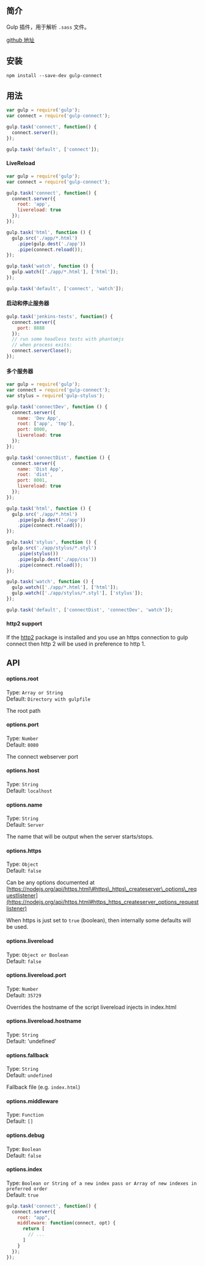 ## 简介

Gulp 插件，用于解析 `.sass` 文件。

[github 地址](https://github.com/avevlad/gulp-connect)

## 安装

```
npm install --save-dev gulp-connect
```

## 用法

```js
var gulp = require('gulp');
var connect = require('gulp-connect');

gulp.task('connect', function() {
  connect.server();
});

gulp.task('default', ['connect']);
```

#### LiveReload

```js
var gulp = require('gulp');
var connect = require('gulp-connect');

gulp.task('connect', function() {
  connect.server({
    root: 'app',
    livereload: true
  });
});

gulp.task('html', function () {
  gulp.src('./app/*.html')
    .pipe(gulp.dest('./app'))
    .pipe(connect.reload());
});

gulp.task('watch', function () {
  gulp.watch(['./app/*.html'], ['html']);
});

gulp.task('default', ['connect', 'watch']);
```

#### 启动和停止服务器

```js
gulp.task('jenkins-tests', function() {
  connect.server({
    port: 8888
  });
  // run some headless tests with phantomjs
  // when process exits:
  connect.serverClose();
});
```

#### 多个服务器

```js
var gulp = require('gulp');
var connect = require('gulp-connect');
var stylus = require('gulp-stylus');

gulp.task('connectDev', function () {
  connect.server({
    name: 'Dev App',
    root: ['app', 'tmp'],
    port: 8000,
    livereload: true
  });
});

gulp.task('connectDist', function () {
  connect.server({
    name: 'Dist App',
    root: 'dist',
    port: 8001,
    livereload: true
  });
});

gulp.task('html', function () {
  gulp.src('./app/*.html')
    .pipe(gulp.dest('./app'))
    .pipe(connect.reload());
});

gulp.task('stylus', function () {
  gulp.src('./app/stylus/*.styl')
    .pipe(stylus())
    .pipe(gulp.dest('./app/css'))
    .pipe(connect.reload());
});

gulp.task('watch', function () {
  gulp.watch(['./app/*.html'], ['html']);
  gulp.watch(['./app/stylus/*.styl'], ['stylus']);
});

gulp.task('default', ['connectDist', 'connectDev', 'watch']);
```

#### http2 support

If the [http2](https://www.npmjs.com/package/http2) package is installed and you use an https connection to gulp connect then http 2 will be used in preference to http 1.

## API

#### options.root

Type: `Array or String`  
Default: `Directory with gulpfile`

The root path

#### options.port

Type: `Number`  
Default: `8080`

The connect webserver port

#### options.host

Type: `String`  
Default: `localhost`

#### options.name

Type: `String`  
Default: `Server`

The name that will be output when the server starts/stops.

#### options.https

Type: `Object`  
Default: `false`

Can be any options documented at [https://nodejs.org/api/https.html\#https\_https\_createserver\_options\_requestlistener](https://nodejs.org/api/https.html#https_https_createserver_options_requestlistener)

When https is just set to `true` \(boolean\), then internally some defaults will be used.

#### options.livereload

Type: `Object or Boolean`  
Default: `false`

#### options.livereload.port

Type: `Number`  
Default: `35729`

Overrides the hostname of the script livereload injects in index.html

#### options.livereload.hostname

Type: `String`  
Default: 'undefined'

#### options.fallback

Type: `String`  
Default: `undefined`

Fallback file \(e.g. `index.html`\)

#### options.middleware

Type: `Function`  
Default: `[]`

#### options.debug

Type: `Boolean`  
Default: `false`

#### options.index

Type: `Boolean or String of a new index pass or Array of new indexes in preferred order`  
Default: `true`

```js
gulp.task('connect', function() {
  connect.server({
    root: "app",
    middleware: function(connect, opt) {
      return [
        // ...
      ]
    }
  });
});
```



